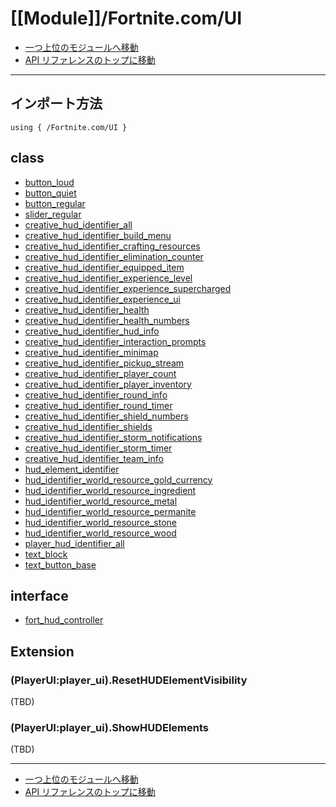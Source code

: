 # [[Module]]/Fortnite.com/UI

- [一つ上位のモジュールへ移動](../main.md)
- [API リファレンスのトップに移動](../../main.md)

---

## インポート方法

```verse
using { /Fortnite.com/UI }
```

## class

- [button_loud](./C_button_loud/main.md)
- [button_quiet](./C_button_quiet/main.md)
- [button_regular](./C_button_regular/main.md)
- [slider_regular](./C_slider_regular/main.md)
- [creative_hud_identifier_all](./C_creative_hud_identifier_all/main.md)
- [creative_hud_identifier_build_menu](./C_creative_hud_identifier_build_menu/main.md)
- [creative_hud_identifier_crafting_resources](./C_creative_hud_identifier_crafting_resources/main.md)
- [creative_hud_identifier_elimination_counter](./C_creative_hud_identifier_elimination_counter/main.md)
- [creative_hud_identifier_equipped_item](./C_creative_hud_identifier_equipped_item/main.md)
- [creative_hud_identifier_experience_level](./C_creative_hud_identifier_experience_level/main.md)
- [creative_hud_identifier_experience_supercharged](./C_creative_hud_identifier_experience_supercharged/main.md)
- [creative_hud_identifier_experience_ui](./C_creative_hud_identifier_experience_ui/main.md)
- [creative_hud_identifier_health](./C_creative_hud_identifier_health/main.md)
- [creative_hud_identifier_health_numbers](./C_creative_hud_identifier_health_numbers/main.md)
- [creative_hud_identifier_hud_info](./C_creative_hud_identifier_hud_info/main.md)
- [creative_hud_identifier_interaction_prompts](./C_creative_hud_identifier_interaction_prompts/main.md)
- [creative_hud_identifier_minimap](./C_creative_hud_identifier_minimap/main.md)
- [creative_hud_identifier_pickup_stream](./C_creative_hud_identifier_pickup_stream/main.md)
- [creative_hud_identifier_player_count](./C_creative_hud_identifier_player_count/main.md)
- [creative_hud_identifier_player_inventory](./C_creative_hud_identifier_player_inventory/main.md)
- [creative_hud_identifier_round_info](./C_creative_hud_identifier_round_info/main.md)
- [creative_hud_identifier_round_timer](./C_creative_hud_identifier_round_timer/main.md)
- [creative_hud_identifier_shield_numbers](./C_creative_hud_identifier_shield_numbers/main.md)
- [creative_hud_identifier_shields](./C_creative_hud_identifier_shields/main.md)
- [creative_hud_identifier_storm_notifications](./C_creative_hud_identifier_storm_notifications/main.md)
- [creative_hud_identifier_storm_timer](./C_creative_hud_identifier_storm_timer/main.md)
- [creative_hud_identifier_team_info](./C_creative_hud_identifier_team_info/main.md)
- [hud_element_identifier](./C_hud_element_identifier/main.md)
- [hud_identifier_world_resource_gold_currency](./C_hud_identifier_world_resource_gold_currency/main.md)
- [hud_identifier_world_resource_ingredient](./C_hud_identifier_world_resource_ingredient/main.md)
- [hud_identifier_world_resource_metal](./C_hud_identifier_world_resource_metal/main.md)
- [hud_identifier_world_resource_permanite](./C_hud_identifier_world_resource_permanite/main.md)
- [hud_identifier_world_resource_stone](./C_hud_identifier_world_resource_stone/main.md)
- [hud_identifier_world_resource_wood](./C_hud_identifier_world_resource_wood/main.md)
- [player_hud_identifier_all](./C_player_hud_identifier_all/main.md)
- [text_block](./C_text_block/main.md)
- [text_button_base](./C_text_button_base/main.md)

## interface

- [fort_hud_controller](./I_fort_hud_controller/main.md)

## Extension

### (PlayerUI:player_ui).ResetHUDElementVisibility

(TBD)

### (PlayerUI:player_ui).ShowHUDElements

(TBD)

---

- [一つ上位のモジュールへ移動](../main.md)
- [API リファレンスのトップに移動](../../main.md)

